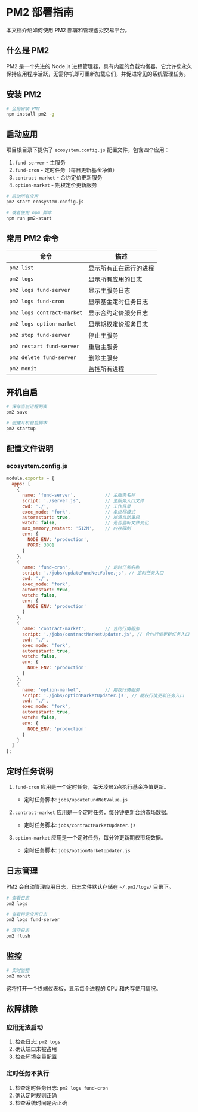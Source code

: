 # PM2 部署指南

本文档介绍如何使用 PM2 部署和管理虚拟交易平台。

## 什么是 PM2

PM2 是一个先进的 Node.js 进程管理器，具有内置的负载均衡器。它允许您永久保持应用程序活跃，无需停机即可重新加载它们，并促进常见的系统管理任务。

## 安装 PM2

```bash
# 全局安装 PM2
npm install pm2 -g
```

## 启动应用

项目根目录下提供了 `ecosystem.config.js` 配置文件，包含四个应用：

1. `fund-server` - 主服务
2. `fund-cron` - 定时任务（每日更新基金净值）
3. `contract-market` - 合约定价更新服务
4. `option-market` - 期权定价更新服务

```bash
# 启动所有应用
pm2 start ecosystem.config.js

# 或者使用 npm 脚本
npm run pm2-start
```

## 常用 PM2 命令

| 命令 | 描述 |
|------|------|
| `pm2 list` | 显示所有正在运行的进程 |
| `pm2 logs` | 显示所有应用的日志 |
| `pm2 logs fund-server` | 显示主服务日志 |
| `pm2 logs fund-cron` | 显示基金定时任务日志 |
| `pm2 logs contract-market` | 显示合约定价服务日志 |
| `pm2 logs option-market` | 显示期权定价服务日志 |
| `pm2 stop fund-server` | 停止主服务 |
| `pm2 restart fund-server` | 重启主服务 |
| `pm2 delete fund-server` | 删除主服务 |
| `pm2 monit` | 监控所有进程 |

## 开机自启

```bash
# 保存当前进程列表
pm2 save

# 创建开机自启脚本
pm2 startup
```

## 配置文件说明

### ecosystem.config.js

```javascript
module.exports = {
  apps: [
    {
      name: 'fund-server',           // 主服务名称
      script: './server.js',         // 主服务入口文件
      cwd: './',                     // 工作目录
      exec_mode: 'fork',             // 单进程模式
      autorestart: true,             // 崩溃自动重启
      watch: false,                  // 是否监听文件变化
      max_memory_restart: '512M',    // 内存限制
      env: {
        NODE_ENV: 'production',
        PORT: 3001
      }
    },
    {
      name: 'fund-cron',             // 定时任务名称
      script: './jobs/updateFundNetValue.js', // 定时任务入口
      cwd: './',
      exec_mode: 'fork',
      autorestart: true,
      watch: false,
      env: {
        NODE_ENV: 'production'
      }
    },
    {
      name: 'contract-market',       // 合约行情服务
      script: './jobs/contractMarketUpdater.js', // 合约行情更新任务入口
      cwd: './',
      exec_mode: 'fork',
      autorestart: true,
      watch: false,
      env: {
        NODE_ENV: 'production'
      }
    },
    {
      name: 'option-market',         // 期权行情服务
      script: './jobs/optionMarketUpdater.js', // 期权行情更新任务入口
      cwd: './',
      exec_mode: 'fork',
      autorestart: true,
      watch: false,
      env: {
        NODE_ENV: 'production'
      }
    }
  ]
};
```

## 定时任务说明

1. `fund-cron` 应用是一个定时任务，每天凌晨2点执行基金净值更新。
   - 定时任务脚本: `jobs/updateFundNetValue.js`

2. `contract-market` 应用是一个定时任务，每分钟更新合约市场数据。
   - 定时任务脚本: `jobs/contractMarketUpdater.js`

3. `option-market` 应用是一个定时任务，每分钟更新期权市场数据。
   - 定时任务脚本: `jobs/optionMarketUpdater.js`

## 日志管理

PM2 会自动管理应用日志，日志文件默认存储在 `~/.pm2/logs/` 目录下。

```bash
# 查看日志
pm2 logs

# 查看特定应用日志
pm2 logs fund-server

# 清空日志
pm2 flush
```

## 监控

```bash
# 实时监控
pm2 monit
```

这将打开一个终端仪表板，显示每个进程的 CPU 和内存使用情况。

## 故障排除

### 应用无法启动

1. 检查日志: `pm2 logs`
2. 确认端口未被占用
3. 检查环境变量配置

### 定时任务不执行

1. 检查定时任务日志: `pm2 logs fund-cron`
2. 确认定时规则正确
3. 检查系统时间是否正确